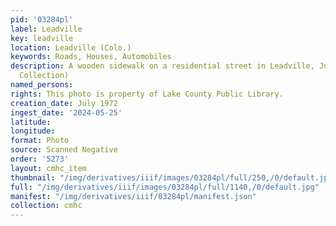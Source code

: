 ```yaml
---
pid: '03284pl'
label: Leadville
key: leadville
location: Leadville (Colo.)
keywords: Roads, Houses, Automobiles
description: A wooden sidewalk on a residential street in Leadville, July 1972 (Wingenbach
  Collection)
named_persons: 
rights: This photo is property of Lake County Public Library.
creation_date: July 1972
ingest_date: '2024-05-25'
latitude: 
longitude: 
format: Photo
source: Scanned Negative
order: '5273'
layout: cmhc_item
thumbnail: "/img/derivatives/iiif/images/03284pl/full/250,/0/default.jpg"
full: "/img/derivatives/iiif/images/03284pl/full/1140,/0/default.jpg"
manifest: "/img/derivatives/iiif/03284pl/manifest.json"
collection: cmhc
---
```


